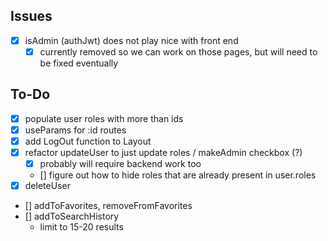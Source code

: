 ## Issues
- [x] isAdmin (authJwt) does not play nice with front end
    - [x] currently removed so we can work on those pages, but will need to be fixed eventually

## To-Do
- [x] populate user roles with more than ids
- [x] useParams for :id routes
- [x] add LogOut function to Layout
- [x] refactor updateUser to just update roles / makeAdmin checkbox (?)
    - [x] probably will require backend work too
    - [] figure out how to hide roles that are already present in user.roles
- [x] deleteUser
- [] addToFavorites, removeFromFavorites
- [] addToSearchHistory
    - limit to 15-20 results